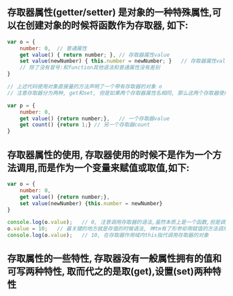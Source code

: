 ## 存取器属性(getter/setter) 是对象的一种特殊属性,可以在创建对象的时候将函数作为存取器, 如下:
```javascript
var o = {
	number: 0,	// 普通属性
	get value() { return number; },	// 存取器属性value
	set value(newNumber) { this.number = newNumber; }	// 存取器属性value
	// 除了没有冒号:和function其他语法和普通属性没有差别
}

// 上述代码使用对象直接量的方法声明了一个带有存取器的对象 o 
// 注意存取器分为两种, get和set, 但是如果两个存取器属性名相同, 那么这两个存取器使用一个属性名进行操作

var p = {
	number: 0,
	get value() {return number;},	// 一个存取器value
	get count() {return 1;}	// 另一个存取器count
}
```

## 存取器属性的使用, 存取器使用的时候不是作为一个方法调用,而是作为一个变量来赋值或取值,如下:
```javascript
var o = {
	number: 0,
	get value() {return number;},
	set value(newNumber) {this.number = newNumber}
}

console.log(o.value);	// 0, 注意调用存取器的语法,虽然本质上是一个函数,但是调用的时候是作为一个变量来调用的
o.value = 10;	// 最关键的地方就是存值的时候语法, 神tm有了形参却用赋值的方法调用
console.log(o.value);	// 10, 在存取器作用域内this指代调用存取器的对象
```

## 存取属性的一些特性, 存取器没有一般属性拥有的值和可写两种特性, 取而代之的是取(get),设置(set)两种特性
